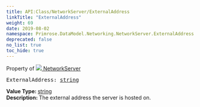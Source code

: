 ```yaml
---
title: API:Class/NetworkServer/ExternalAddress
linkTitle: "ExternalAddress"
weight: 69
date: 2019-08-02
namespace: Primrose.DataModel.Networking.NetworkServer.ExternalAddress
deprecated: false
no_list: true
toc_hide: true
---
```

Property of <a href="/docs/api-reference/Class/NetworkServer"><img src="/icons/silk/server_network.png"/>&nbsp;NetworkServer</a>
<pre class="method-declaration">
ExternalAddress: <a class="type" href="/docs/api-reference/System/string">string</a></pre>
<b>Value Type: </b>
<a class="type" href="/docs/api-reference/System/string">string</a>
<br/>
<b>Description: </b>
The external address the server is hosted on.

